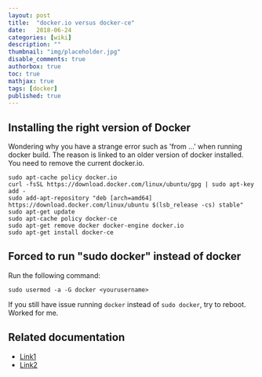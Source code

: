 ```yaml
---
layout: post
title:  "docker.io versus docker-ce"
date:   2018-06-24
categories: [wiki]
description: ""
thumbnail: "img/placeholder.jpg"
disable_comments: true
authorbox: true
toc: true
mathjax: true
tags: [docker]
published: true
---
```

## Installing the right version of Docker

Wondering why you have a strange error such as 'from ...' when running docker build.
The reason is linked to an older version of docker installed.
You need to remove the current docker.io.

~~~
sudo apt-cache policy docker.io
curl -fsSL https://download.docker.com/linux/ubuntu/gpg | sudo apt-key add -
sudo add-apt-repository "deb [arch=amd64] https://download.docker.com/linux/ubuntu $(lsb_release -cs) stable"
sudo apt-get update
sudo apt-cache policy docker-ce
sudo apt-get remove docker docker-engine docker.io
sudo apt-get install docker-ce
~~~

## Forced to run "sudo docker" instead of docker

Run the following command:

~~~
sudo usermod -a -G docker <yourusername>
~~~

If you still have issue running `docker` instead of `sudo docker`, try to reboot. Worked for me.

## Related documentation

- [Link1](https://www.digitalocean.com/community/tutorials/how-to-install-and-use-docker-on-ubuntu-16-04)
- [Link2](https://techoverflow.net/2017/03/01/solving-docker-permission-denied-while-trying-to-connect-to-the-docker-daemon-socket/)

